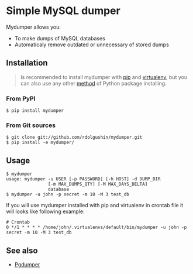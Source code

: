 Simple MySQL dumper
===================

Mydumper allows you:

* To make dumps of MySQL databases
* Automaticaly remove outdated or unnecessary of stored dumps

Installation
------------

> Is recommended to install mydumper with [pip](http://www.pip-installer.org) and [virtualenv](http://www.virtualenv.org/), but you can also use any other [method](http://wiki.python.org/moin/CheeseShopTutorial) of Python package installing.

### From PyPI

    $ pip install mydumper

### From Git sources

    $ git clone git://github.com/rdolgushin/mydumper.git
    $ pip install -e mydumper/

Usage
-----

    $ mydumper
    usage: mydumper -u USER [-p PASSWORD] [-h HOST] -d DUMP_DIR
                    [-m MAX_DUMPS_QTY] [-M MAX_DAYS_DELTA]
                    database
    $ mydumper -u john -p secret -m 10 -M 3 test_db

If you will use mydumper installed with pip and virtualenv in crontab file
it will looks like following example:

    # Crontab
    0 */1 * * * * /home/john/.virtualenvs/default/bin/mydumper -u john -p secret -m 10 -M 3 test_db

See also
--------

* [Pgdumper](https://github.com/rdolgushin/pgdumper)
